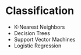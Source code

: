 # Classification

- K-Nearest Neighbors
- Decision Trees 
- Support Vector Machines
- Logistic Regression